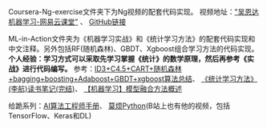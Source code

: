 Coursera-Ng-exercise文件夹下为Ng视频的配套代码实现。
视频地址：["吴恩达机器学习-网易云课堂"](https://study.163.com/course/courseMain.htm?courseId=1004570029)
、 [GitHub链接](https://github.com/fengdu78/Coursera-ML-AndrewNg-Notes)

ML-in-Action文件夹为《机器学习实战》和《统计学习方法》的配套代码实现和中文注释。另外包括RF(随机森林)、GBDT、Xgboost组合学习方法的代码实现。**个人经验：学习方式可以采取先学习掌握《统计》的数学原理，然后再参考《实战》进行代码编写。**
参考：[ID3+C4.5+CART+随机森林+bagging+boosting+Adaboost+GBDT+xgboost算法总结](https://zhuanlan.zhihu.com/p/34534004)、 [《统计学习方法》(李航)读书笔记(完结)](https://www.cnblogs.com/limitlessun/p/8611103.html#_label0)、 [【机器学习】模型融合方法概述](https://zhuanlan.zhihu.com/p/25836678)

给跪系列：[AI算法工程师手册](http://www.huaxiaozhuan.com/)、 [莫烦Python](https://morvanzhou.github.io/)(B站上也有他的视频，包括TensorFlow、Keras和DL)


		